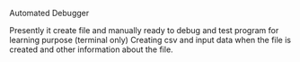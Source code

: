 Automated Debugger

Presently it create file and manually ready to debug and test program for learning purpose (terminal only)
Creating csv and input data when the file is created and other information about the file.

